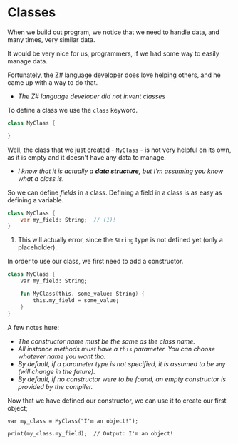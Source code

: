 # Classes

When we build out program, we notice that we need to handle data, and many times, very similar data.

It would be very nice for us, programmers, if we had some way to easily manage data.

Fortunately, the Z# language developer does love helping others, and he came up with a way to do that.
* *The Z# language developer did not invent classes*

To define a class we use the `class` keyword.
```cs
class MyClass {

}
```

Well, the class that we just created - `MyClass` - is not very helpful on its own, as it is empty and
it doesn't have any data to manage.

* *I know that it is actually a **data structure**, but I'm assuming you know what a class is.*

So we can define *fields* in a class. Defining a field in a class is as easy as defining a variable.
```cs
class MyClass {
    var my_field: String;  // (1)!
}
```

1. This will actually error, since the `String` type is not defined yet (only a placeholder).


In order to use our class, we first need to add a constructor.
```fs
class MyClass {
    var my_field: String;

    fun MyClass(this, some_value: String) {
        this.my_field = some_value;
    }
}
```

A few notes here:

- *The constructor name must be the same as the class name.*
- *All instance methods must have a `this` parameter. You can choose whatever name you want tho.*
- *By default, if a parameter type is not specified, it is assumed to be `any` (will change in the future).*
- *By default, if no constructor were to be found, an empty constructor is provided by the compiler.*


Now that we have defined our constructor, we can use it to create our first object;
```
var my_class = MyClass("I'm an object!");

print(my_class.my_field);  // Output: I'm an object!
```
